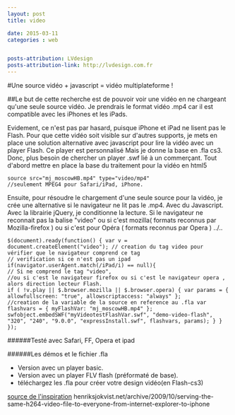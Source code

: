 ```yaml
---
layout: post
title: video

date: 2015-03-11
categories : web


posts-attribution: LVdesign
posts-attribution-link: http://lvdesign.com.fr
---
```


#Une source vidéo + javascript = vidéo multiplateforme !

##Le but de cette recherche est de pouvoir voir une vidéo en ne chargeant qu'une seule source vidéo.
Je prendrais le format vidéo .mp4 car il est compatible avec les iPhones et les iPads.




Evidement, ce n'est pas par hasard, puisque iPhone et iPad ne lisent pas le Flash.
Pour que cette vidéo soit visible sur d'autres supports, je mets en place une solution alternative avec javascript pour lire la vidéo avec un player Flash.
Ce player est personnalisé Mais je donne la base en .fla cs3. Donc, plus besoin de chercher un player .swf lié à un commerçant.
Tout d'abord mettre en place la base du traitement pour la vidéo en html5

```
source src="mj_moscowHB.mp4" type="video/mp4" 
//seulement MPEG4 pour Safari/iPad, iPhone.
```

Ensuite, pour résoudre le chargement d'une seule source pour la vidéo, je crée une alternative si le navigateur ne lit pas le .mp4. Avec du Javascript. Avec la librairie jQuery, je conditionne la lecture. 
Si le navigateur ne reconnait pas la balise "video" 
ou si c'est mozilla( formats reconnus par Mozilla-firefox ) 
ou si c'est pour Opéra ( formats reconnus par Opera )
../.. 

```
$(document).ready(function() { var v = document.createElement("video"); // creation du tag video pour vérifier que le navigateur comprend ce tag 
// verification si ce n'est pas un ipad 
if(navigator.userAgent.match(/iPad/i) == null){
// Si ne comprend le tag "video", 
//ou si c'est le navigateur firefox ou si c'est le navigateur opera , alors direction lecteur Flash.
if ( !v.play || $.browser.mozilla || $.browser.opera) { var params = { allowfullscreen: "true", allowscriptaccess: "always" }; 
//creation de la variable de la source en reference au .fla var flashvars = { myFlashVar: "mj_moscowHB.mp4" }; swfobject.embedSWF("myVideotestFlashVar.swf", "demo-video-flash", "320", "240", "9.0.0", "expressInstall.swf", flashvars, params); } } });
```

######Testé avec Safari, FF, Opera et ipad

######Les démos et le fichier .fla
* Version avec un player basic.
* Version avec un player FLV flash (préformaté de base).
* téléchargez les .fla pour créer votre design vidéo(en Flash-cs3)

[source de l'inspiration](http://henriksjokvist.net/archive/2009/10/serving-the-same-h264-video-file-to-everyone-from-internet-explorer-to-iphone") henriksjokvist.net/archive/2009/10/serving-the-same-h264-video-file-to-everyone-from-internet-explorer-to-iphone